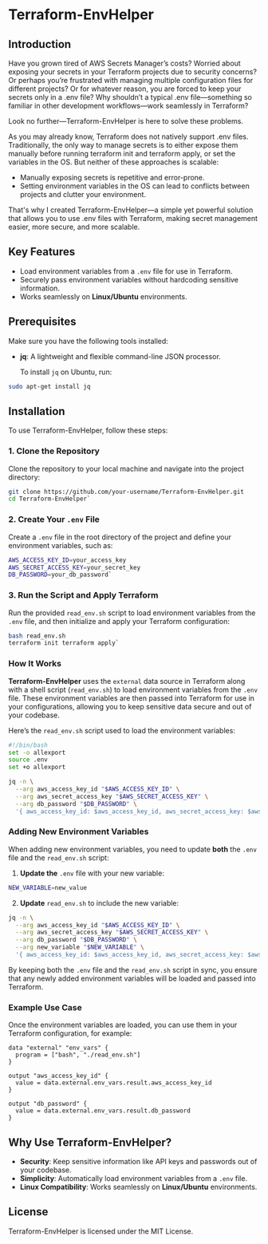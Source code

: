 # Terraform-EnvHelper

## Introduction
Have you grown tired of AWS Secrets Manager’s costs? Worried about exposing your secrets in your Terraform projects due to security concerns? Or perhaps you’re frustrated with managing multiple configuration files for different projects? Or for whatever reason, you are forced to keep your secrets only in a .env file? Why shouldn’t a typical .env file—something so familiar in other development workflows—work seamlessly in Terraform?

Look no further—Terraform-EnvHelper is here to solve these problems.

As you may already know, Terraform does not natively support .env files. Traditionally, the only way to manage secrets is to either expose them manually before running terraform init and terraform apply, or set the variables in the OS. But neither of these approaches is scalable:
- Manually exposing secrets is repetitive and error-prone.
- Setting environment variables in the OS can lead to conflicts between projects and clutter your environment.

That's why I created Terraform-EnvHelper—a simple yet powerful solution that allows you to use .env files with Terraform, making secret management easier, more secure, and more scalable.

## Key Features

- Load environment variables from a `.env` file for use in Terraform.
- Securely pass environment variables without hardcoding sensitive information.
- Works seamlessly on **Linux/Ubuntu** environments.

## Prerequisites

Make sure you have the following tools installed:

- **jq**: A lightweight and flexible command-line JSON processor.

  To install `jq` on Ubuntu, run:

```bash
sudo apt-get install jq
```

## Installation

To use Terraform-EnvHelper, follow these steps:

### 1. Clone the Repository

Clone the repository to your local machine and navigate into the project directory:

```bash
git clone https://github.com/your-username/Terraform-EnvHelper.git 
cd Terraform-EnvHelper`
```

### 2. Create Your `.env` File

Create a `.env` file in the root directory of the project and define your environment variables, such as:

```bash
AWS_ACCESS_KEY_ID=your_access_key 
AWS_SECRET_ACCESS_KEY=your_secret_key
DB_PASSWORD=your_db_password`
```

### 3. Run the Script and Apply Terraform

Run the provided `read_env.sh` script to load environment variables from the `.env` file, and then initialize and apply your Terraform configuration:

```bash
bash read_env.sh
terraform init terraform apply`
```

### How It Works

**Terraform-EnvHelper** uses the `external` data source in Terraform along with a shell script (`read_env.sh`) to load environment variables from the `.env` file. These environment variables are then passed into Terraform for use in your configurations, allowing you to keep sensitive data secure and out of your codebase.

Here’s the `read_env.sh` script used to load the environment variables:

```bash
#!/bin/bash
set -o allexport
source .env
set +o allexport

jq -n \
  --arg aws_access_key_id "$AWS_ACCESS_KEY_ID" \
  --arg aws_secret_access_key "$AWS_SECRET_ACCESS_KEY" \
  --arg db_password "$DB_PASSWORD" \
  '{ aws_access_key_id: $aws_access_key_id, aws_secret_access_key: $aws_secret_access_key, db_password: $db_password }'

```

### Adding New Environment Variables

When adding new environment variables, you need to update **both** the `.env` file and the `read_env.sh` script:

1. **Update the** `.env` file with your new variable:

```bash
NEW_VARIABLE=new_value
```

2. **Update** `read_env.sh` to include the new variable:

```bash
jq -n \
  --arg aws_access_key_id "$AWS_ACCESS_KEY_ID" \
  --arg aws_secret_access_key "$AWS_SECRET_ACCESS_KEY" \
  --arg db_password "$DB_PASSWORD" \
  --arg new_variable "$NEW_VARIABLE" \
  '{ aws_access_key_id: $aws_access_key_id, aws_secret_access_key: $aws_secret_access_key, db_password: $db_password, new_variable: $new_variable }'

```

By keeping both the `.env` file and the `read_env.sh` script in sync, you ensure that any newly added environment variables will be loaded and passed into Terraform.

### Example Use Case

Once the environment variables are loaded, you can use them in your Terraform configuration, for example:

```hcl
data "external" "env_vars" {
  program = ["bash", "./read_env.sh"]
}

output "aws_access_key_id" {
  value = data.external.env_vars.result.aws_access_key_id
}

output "db_password" {
  value = data.external.env_vars.result.db_password
}
```

## Why Use Terraform-EnvHelper?

- **Security**: Keep sensitive information like API keys and passwords out of your codebase.
- **Simplicity**: Automatically load environment variables from a `.env` file.
- **Linux Compatibility**: Works seamlessly on **Linux/Ubuntu** environments.

## License

Terraform-EnvHelper is licensed under the MIT License.


